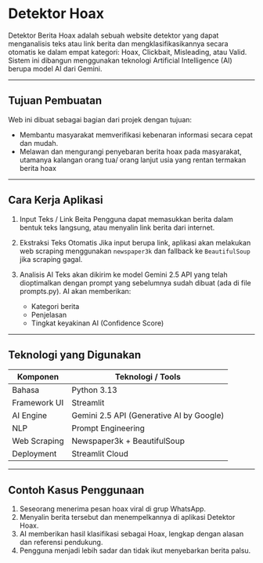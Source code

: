 # Detektor Hoax

Detektor Berita Hoax adalah sebuah website detektor yang dapat menganalisis teks atau link berita dan mengklasifikasikannya secara otomatis ke dalam empat kategori: Hoax, Clickbait, Misleading, atau Valid. Sistem ini dibangun menggunakan teknologi Artificial Intelligence (AI) berupa model AI dari Gemini.

---

## Tujuan Pembuatan

Web ini dibuat sebagai bagian dari projek dengan tujuan:

- Membantu masyarakat memverifikasi kebenaran informasi secara cepat dan mudah.
- Melawan dan mengurangi penyebaran berita hoax pada masyarakat, utamanya kalangan orang tua/ orang lanjut usia yang rentan termakan berita hoax
---

## Cara Kerja Aplikasi

1. Input Teks / Link Beita
   Pengguna dapat memasukkan berita dalam bentuk teks langsung, atau menyalin link berita dari internet.

2. Ekstraksi Teks Otomatis
   Jika input berupa link, aplikasi akan melakukan web scraping menggunakan `newspaper3k` dan fallback ke `BeautifulSoup` jika scraping gagal.

3. Analisis AI
   Teks akan dikirim ke model Gemini 2.5 API yang telah dioptimalkan dengan prompt yang sebelumnya sudah dibuat (ada di file prompts.py). AI akan memberikan:
   - Kategori berita
   - Penjelasan 
   - Tingkat keyakinan AI (Confidence Score)

---

## Teknologi yang Digunakan

| Komponen       | Teknologi / Tools                  |
|----------------|-------------------------------------|
| Bahasa         | Python 3.13                         |
| Framework UI   | Streamlit                           |
| AI Engine      | Gemini 2.5 API (Generative AI by Google) |
| NLP            | Prompt Engineering                  |
| Web Scraping   | Newspaper3k + BeautifulSoup         |
| Deployment     | Streamlit Cloud                     |

---

## Contoh Kasus Penggunaan

1. Seseorang menerima pesan hoax viral di grup WhatsApp.
2. Menyalin berita tersebut dan menempelkannya di aplikasi Detektor Hoax.
3. AI memberikan hasil klasifikasi sebagai Hoax, lengkap dengan alasan dan referensi pendukung.
4. Pengguna menjadi lebih sadar dan tidak ikut menyebarkan berita palsu.

